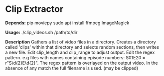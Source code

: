 # Clip Extractor

**Depends:** 
pip moviepy
sudo apt install ffmpeg ImageMagick

**Usage:** ./clip_videos.sh /path/to/dir

**Description**
Gathers a list of video files in a directory.
Creates a directory called 'clips' within that directory and selects random sections, then writes a new file.
Edit clip_length and clip_range to adjust output.
Edit the regex pattern. e.g files with names containing episode numbers: S01E20 = r"S\d{2}E\d{2}".
The regex pattern is overlayed on the output video.
In the absence of any match the full filename is used. (may be clipped)
